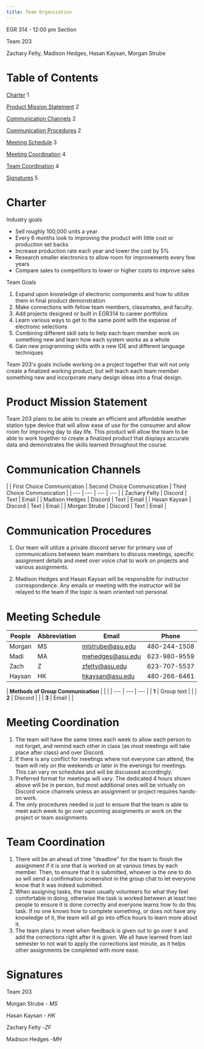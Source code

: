 ```yaml
---
title: Team Organization
---
```

EGR 314 - 12:00 pm Section

Team 203

Zachary Felty, Madison Hedges, Hasan Kaysan, Morgan Strube

# Table of Contents

[Charter](#_abnkpzlibsyb) 1

[Product Mission Statement](#_wigj3dbqm4ot) 2

[Communication Channels](#_9yxb7izsq0g) 2

[Communication Procedures](#_x13rngvtbewo) 2

[Meeting Schedule](#_3807dgkpcovw) 3

[Meeting Coordination](#_hlyrsv3mh1t9) 4

[Team Coordination](#_koqcnimkozxj) 4

[Signatures](#_hg438i1icvra) 5

#


# Charter

Industry goals

- Sell roughly 100,000 units a year
- Every 6 months look to improving the product with little cost or production set backs
- Increase production rate each year and lower the cost by 5%
- Research smaller electronics to allow room for improvements every few years
- Compare sales to competitors to lower or higher costs to improve sales

Team Goals

1. Expand upon knowledge of electronic components and how to utilize them in final product demonstration
2. Make connections with fellow team members, classmates, and faculty.
3. Add projects designed or built in EGR314 to career portfolios
4. Learn various ways to get to the same point with the expanse of electronic selections
5. Combining different skill sets to help each team member work on something new and learn how each system works as a whole
6. Gain new programming skills with a new IDE and different language techniques

Team 203's goals include working on a project together that will not only create a finalized working product, but will teach each team member something new and incorporate many design ideas into a final design.

# Product Mission Statement

Team 203 plans to be able to create an efficient and affordable weather station type device that will allow ease of use for the consumer and allow room for improving day to day life. This product will allow the team to be able to work together to create a finalized product that displays accurate data and demonstrates the skills learned throughout the course.

# Communication Channels

|
 | First Choice Communication | Second Choice Communication | Third Choice Communication |
| --- | --- | --- | --- |
| Zachary Felty | Discord | Text | Email |
| Madison Hedges | Discord | Text | Email |
| Hasan Kaysan | Discord | Text | Email |
| Morgan Strube | Discord | Text | Email |

# Communication Procedures

1. Our team will utilize a private discord server for primary use of communications between team members to discuss meetings, specific assignment details and meet over voice chat to work on projects and various assignments.

2. Madison Hedges and Hasan Kaysan will be responsible for instructor correspondence. Any emails or meeting with the instructor will be relayed to the team if the topic is team oriented not personal.

#

#

#

#

#

#

#

# Meeting Schedule

| **People** | **Abbreviation** | **Email** | **Phone** |
| --- | --- | --- | --- |
| Morgan | MS | mlstrube@asu.edu | 480-244-1508 |
| Madi | MA | mehedges@asu.edu | 623-980-9559 |
| Zach | Z | zfelty@asu.edu | 623-707-5537 |
| Haysan | HK | hkaysan@asu.edu | 480-266-6461 |

| **Methods of Group Communication** |
 |
 |
| --- | --- | --- |
| **1** | Group text |
 |
| **2** | Discord |
 |
| **3** | Email |
 |

#

# Meeting Coordination

1. The team will have the same times each week to allow each person to not forget, and remind each other in class (as most meetings will take place after class) and over Discord.
2. If there is any conflict for meetings where not everyone can attend, the team will rely on the weekends or later in the evenings for meetings. This can vary on schedules and will be discussed accordingly.
3. Preferred format for meetings will vary. The dedicated 4 hours shown above will be in person, but most additional ones will be virtually on Discord voice channels unless an assignment or project requires hands-on work.
4. The only procedures needed is just to ensure that the team is able to meet each week to go over upcoming assignments or work on the project or team assignments.

# Team Coordination

1. There will be an ahead of time "deadline" for the team to finish the assignment if it is one that is worked on at various times by each member. Then, to ensure that it is submitted, whoever is the one to do so will send a confirmation screenshot in the group chat to let everyone know that it was indeed submitted.
2. When assigning tasks, the team usually volunteers for what they feel comfortable in doing, otherwise the task is worked between at least two people to ensure it is done correctly and everyone learns how to do this task. If no one knows how to complete something, or does not have any knowledge of it, the team will all go into office hours to learn more about it.
3. The team plans to meet when feedback is given out to go over it and add the corrections right after it is given. We all have learned from last semester to not wait to apply the corrections last minute, as it helps other assignments be completed with more ease.

#

#

# Signatures

Team 203

Morgan Strube - _MS_

Hasan Kaysan - _HK_

Zachary Felty -_ZF_

Madison Hedges -_MH_
